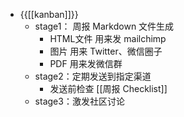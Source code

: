 - {{[[kanban]]}}
    - stage1： 周报 Markdown  文件生成
        - HTML文件 用来发 mailchimp
        - 图片 用来 Twitter、微信圈子
        - PDF 用来发微信群
    - stage2：定期发送到指定渠道
        - 发送前检查 [[周报 Checklist]]
    - stage3：激发社区讨论
